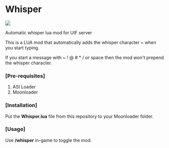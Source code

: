# Whisper
![](https://i.imgur.com/23gWYno.gif)  
<p>Automatic whisper lua mod for UIF server</p>

<p>This is a LUA mod that automatically adds the whisper character ~ when you start typing.</p>
<p>If you start a message with ~ ! @ # * / or space then the mod won't prepend the whisper character.</p>

### [Pre-requisites]
1. ASI Loader
2. Moonloader

### [Installation]
Put the __Whisper.lua__ file from this repository to your Moonloader folder.

### [Usage]

<p>Use <b>/whisper</b> in-game to toggle the mod.</p>
